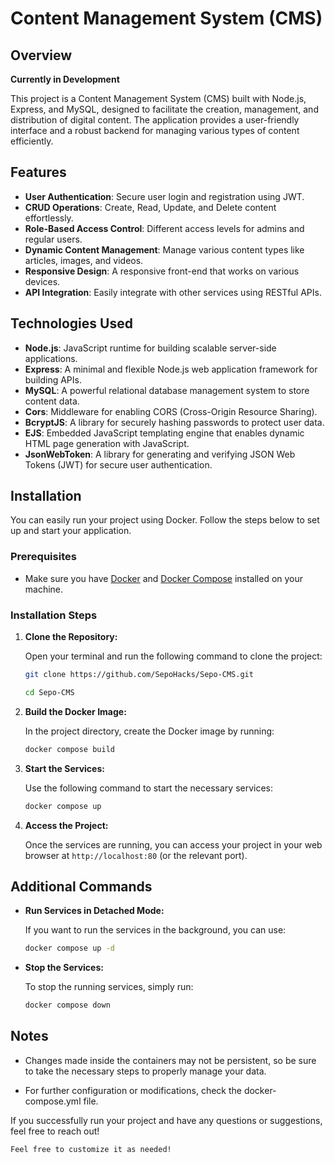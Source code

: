 # Content Management System (CMS)

## Overview

**Currently in Development**

This project is a Content Management System (CMS) built with Node.js, Express, and MySQL, designed to facilitate the creation, management, and distribution of digital content. The application provides a user-friendly interface and a robust backend for managing various types of content efficiently.

## Features

- **User Authentication**: Secure user login and registration using JWT.
- **CRUD Operations**: Create, Read, Update, and Delete content effortlessly.
- **Role-Based Access Control**: Different access levels for admins and regular users.
- **Dynamic Content Management**: Manage various content types like articles, images, and videos.
- **Responsive Design**: A responsive front-end that works on various devices.
- **API Integration**: Easily integrate with other services using RESTful APIs.

## Technologies Used

- **Node.js**: JavaScript runtime for building scalable server-side applications.
- **Express**: A minimal and flexible Node.js web application framework for building APIs.
- **MySQL**: A powerful relational database management system to store content data.
- **Cors**: Middleware for enabling CORS (Cross-Origin Resource Sharing).
- **BcryptJS**: A library for securely hashing passwords to protect user data.
- **EJS**: Embedded JavaScript templating engine that enables dynamic HTML page generation with JavaScript.
- **JsonWebToken**: A library for generating and verifying JSON Web Tokens (JWT) for secure user authentication.

## Installation

You can easily run your project using Docker. Follow the steps below to set up and start your application.

### Prerequisites

- Make sure you have [Docker](https://www.docker.com/get-started) and [Docker Compose](https://docs.docker.com/compose/install/) installed on your machine.

### Installation Steps

1. **Clone the Repository:**

   Open your terminal and run the following command to clone the project:

   ```bash
   git clone https://github.com/SepoHacks/Sepo-CMS.git

   cd Sepo-CMS
   ```

2. **Build the Docker Image:**

   In the project directory, create the Docker image by running:

   ```bash
   docker compose build
   ```

3. **Start the Services:**

   Use the following command to start the necessary services:

   ```bash
   docker compose up
   ```

4. **Access the Project:**

   Once the services are running, you can access your project in your web browser at `http://localhost:80` (or the relevant port).

## Additional Commands

- **Run Services in Detached Mode:**

  If you want to run the services in the background, you can use:

  ```bash
  docker compose up -d
  ```

- **Stop the Services:**

  To stop the running services, simply run:

  ```bash
  docker compose down
  ```

## Notes

- Changes made inside the containers may not be persistent, so be sure to take the necessary steps to properly manage your data.

- For further configuration or modifications, check the docker-compose.yml file.

If you successfully run your project and have any questions or suggestions, feel free to reach out!

```txt
Feel free to customize it as needed!
```
